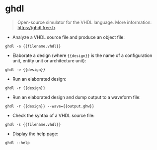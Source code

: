 # ghdl

> Open-source simulator for the VHDL language.
> More information: <https://ghdl.free.fr>.

- Analyze a VHDL source file and produce an object file:

`ghdl -a {{filename.vhdl}}`

- Elaborate a design (where `{{design}}` is the name of a configuration unit, entity unit or architecture unit):

`ghdl -e {{design}}`

- Run an elaborated design:

`ghdl -r {{design}}`

- Run an elaborated design and dump output to a waveform file:

`ghdl -r {{design}} --wave={{output.ghw}}`

- Check the syntax of a VHDL source file:

`ghdl -s {{filename.vhdl}}`

- Display the help page:

`ghdl --help`
